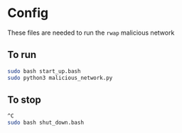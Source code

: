 # Config

These files are needed to run the `rwap` malicious network

## To run
```bash
sudo bash start_up.bash
sudo python3 malicious_network.py
```

## To stop
```bash
^C
sudo bash shut_down.bash
```
